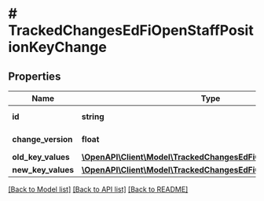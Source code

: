 # # TrackedChangesEdFiOpenStaffPositionKeyChange

## Properties

Name | Type | Description | Notes
------------ | ------------- | ------------- | -------------
**id** | **string** | Resource identifier | [optional]
**change_version** | **float** | Change version | [optional]
**old_key_values** | [**\OpenAPI\Client\Model\TrackedChangesEdFiOpenStaffPositionKey**](TrackedChangesEdFiOpenStaffPositionKey.md) |  | [optional]
**new_key_values** | [**\OpenAPI\Client\Model\TrackedChangesEdFiOpenStaffPositionKey**](TrackedChangesEdFiOpenStaffPositionKey.md) |  | [optional]

[[Back to Model list]](../../README.md#models) [[Back to API list]](../../README.md#endpoints) [[Back to README]](../../README.md)
